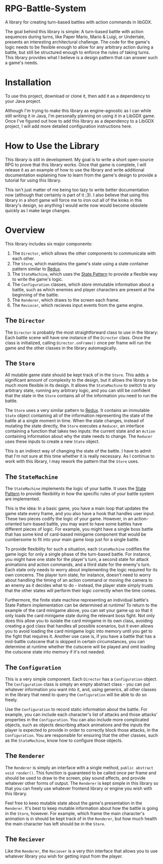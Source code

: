 # RPG-Battle-System

A library for creating turn-based battles with action commands in libGDX.

The goal behind this library is simple: A turn-based battle with action sequences during turns, like Paper Mario, Mario & Luigi, or Undertale, presents an interesting architectural challenge. The code for the game's logic needs to be flexible enough to allow for any arbitrary action during a battle, but still be structured enough to enforce the rules of taking turns. This library provides what I believe is a design pattern that can answer such a game's needs.

# Installation
To use this project, download or clone it, then add it as a dependency to your Java project.

Although I'm trying to make this library as engine-agnostic as I can while still writing it in Java, I'm personally planning on using it in a LibGDX game. Once I've figured out how to add this library as a dependency to a LibGDX project, I will add more detailed configuration instructions here.

# How to Use the Library
This library is still in development. My goal is to write a short open-source RPG to prove that this library works. Once that game is complete, I will release it as an example of how to use the library and write additional documentation explaining how to learn from the game's design to provide a tutorial for using this library.

This isn't just matter of me being too lazy to write better documentation now (although that certainly is part of it ;3). I also believe that using this library in a short game will force me to iron out all of the kinks in this library's design, so anything I would write now would become obsolete quickly as I make large changes.

# Overview
This library includes six major components:

 1. The `Director`, which allows the other components to communicate with each other.
 2. The `Store`, which maintains the game's state using a state container pattern similar to [Redux](https://github.com/reactjs/redux).
 3. The `StateMachine`, which uses the [State Pattern](https://en.wikipedia.org/wiki/State_pattern) to provide a flexible way to write the game's logic.
 4. The `Configuration` classes, which store immutable information about a battle, such as which enemies and player characters are present at the beginning of the battle.
 5. The `Renderer`, which draws to the screen each frame.
 6. The `Reviecer`, which recieves input events from the game engine.

## The `Director`
The `Director` is probably the most straightforward class to use in the library: Each battle scene will have one instance of the `Director` class. Once the class is initialized, calling `Director.onFrame()` once per frame will run the game and the other classes in the library automagically.

## The `Store`
All mutable game state should be kept track of in the `Store`. This adds a significant amount of complexity to the design, but it allows the library to be much more flexible in its design. It allows the `StateMachine` to switch to any arbitrary state, running any arbitrary logic, and you can still be confident that the state in the `Store` contains all of the information you need to run the battle.

The `Store` uses a very similar pattern to [Redux](https://github.com/reactjs/redux). It contains an immutable `State` object containing all of the information representing the state of the battle at a single moment in time. When the state changes, instead of mutating the state directly, the `Store` executes a `Reducer`, an interface containing a function that takes two inputs: the current state and an `Action` containing information about why the state needs to change. The `Reducer` uses these inputs to create a new `State` object.

This is an indirect way of changing the state of the battle. I have to admit that I'm not sure at this time whether it is really necessary. As I continue to work with this library, I may rework the pattern that the `Store` uses.

## The `StateMachine`
The `StateMachine` implements the logic of your battle. It uses the [State Pattern](https://en.wikipedia.org/wiki/State_pattern) to provide flexibility in how the specific rules of your battle system are implemented.

This is the idea: In a basic game, you have a main loop that updates the game state every frame, and you also have a hook that handles user input. These two pieces codify the logic of your game. However, in an action-oriented turn-based battle, you may want to have some battles have different pieces of logic. For example, you might have a single boss battle that has some kind of card-based minigame component that would be cumbersome to fit into your main game loop just for a single battle.

To provide flexibility for such a situation, each `StateMachine` codifies the game logic for only a single phase of the turn-based battle. For instance, you might have one state for the player's turn, a second state for attack animations and action commands, and a third state for the enemy's turn. Each state only needs to worry about implementing the logic required for its own concerns. The player turn state, for instance, doesn't need to worry about handling the timing of an action command or moving the camera to an enemy as it decides what to do - instead, the player state simply trusts that the other states will perform their logic correctly when the time comes.

Furthermore, the finite state machine representing an individual battle's State Pattern implementation can be determined at runtime! To return to the example of the card minigame above, you can set your game up so that it only loads the card minigame state during the relevant boss fight. Not only does this allow you to isolate the card minigame in its own class, avoiding creating a god class that handles all possible scenarios, but it even allows you to avoid loading the card minigame logic into memory until you get to the fight that requires it. Another use case is, if you have a battle that has a mid-battle cutscene that is skipped in certain circumstances, you can determine at runtime whether the cutscene will be played and omit loading the cutscene state into memory if it's not needed.

## The `Configuration`
This is a very simple component. Each `Director` has a `Configuration` object. The `Configuration` class is simply an empty abstract class - you can put whatever information you want into it, and, using generics, all other classes in the library that need to query the `Configuration` will be able to do so freely.

Use the `Configuration` to record static information about the battle. For example, you can include each character's list of attacks and those attacks' properties in the `Configuration`. You can also include more complicated objects, such as objects describing attack animations and the inputs the player is expected to provide in order to correctly block those attacks, in the `Configuration`. You are responsible for ensuring that the other classes, such as the `StateMachine`, know how to configure those objects.

## The `Renderer`
The `Renderer` is simply an interface with a single method, `public abstract void render()`. This function is guaranteed to be called once per frame and should be used to draw to the screen, play sound affects, and provide whatever other forms of output. The `Renderer` is kept simple in this library so that you can freely use whatever frontend library or engine you wish with this library.

Feel free to keeo mutable state about the game's presentation in the `Renderer`. It's best to keep mutable information about how the battle is going in the `Store`, however. For example, which frame the main character's animation is in should be kept track of in the `Renderer`, but how much health the main character has left should be in the `Store`.

## The `Reciever`
Like the `Renderer`, the `Reciever` is a very thin interface that allows you to use whatever library you wish for getting input from the player.
